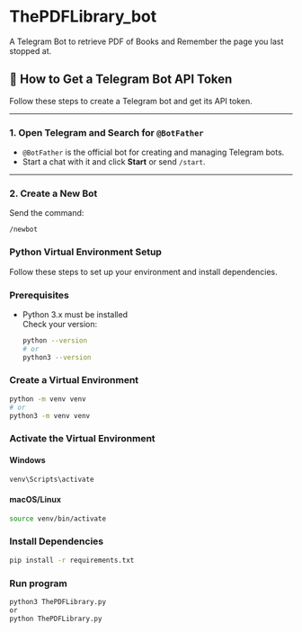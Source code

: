 # ThePDFLibrary_bot
A Telegram Bot to retrieve PDF of Books and Remember the page you last stopped at.

## 🤖 How to Get a Telegram Bot API Token

Follow these steps to create a Telegram bot and get its API token.

---

### 1. Open Telegram and Search for `@BotFather`

- `@BotFather` is the official bot for creating and managing Telegram bots.
- Start a chat with it and click **Start** or send `/start`.

---

### 2. Create a New Bot

Send the command:
```text
/newbot
```


### Python Virtual Environment Setup

Follow these steps to set up your environment and install dependencies.

### Prerequisites

- Python 3.x must be installed  
  Check your version:
  ```sh
  python --version
  # or
  python3 --version
  ```

### Create a Virtual Environment

```sh
python -m venv venv
# or
python3 -m venv venv
```

### Activate the Virtual Environment

#### Windows
```sh
venv\Scripts\activate
```

#### macOS/Linux
```sh
source venv/bin/activate
```

### Install Dependencies

```sh
pip install -r requirements.txt
```

### Run program
```sh
python3 ThePDFLibrary.py 
or
python ThePDFLibrary.py
```
